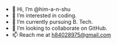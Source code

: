 - 👋 Hi, I’m @him-a-n-shu
- 👀 I’m interested in coding.
- 🌱 I’m currently pursuing B. Tech.
- 💞️ I’m looking to collaborate on GitHub.
- 📫 Reach me at h84028975@gmail.com

<!---
him-a-n-shu/him-a-n-shu is a ✨ special ✨ repository because its `README.md` (this file) appears on your GitHub profile.
You can click the Preview link to take a look at your changes.
--->
